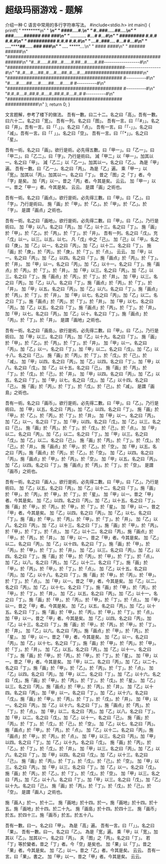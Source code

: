 # 超级玛丽游戏 - 题解

介绍一种 C 语言中常用的多行字符串写法。
#include<stdio.h>
int main() {
    printf(
    "                ********\n"
    "               ************\n"
    "               ####....#.\n"
    "             #..###.....##....\n"
    "             ###.......######              ###            ###\n"
    "                ...........               #...#          #...#\n"
    "               ##*#######                 #.#.#          #.#.#\n"
    "            ####*******######             #.#.#          #.#.#\n"
    "           ...#***.****.*###....          #...#          #...#\n"
    "           ....**********##.....           ###            ###\n"
    "           ....****    *****....\n"
    "             ####        ####\n"
    "           ######        ######\n"
    "##############################################################\n"
    "#...#......#.##...#......#.##...#......#.##------------------#\n"
    "###########################################------------------#\n"
    "#..#....#....##..#....#....##..#....#....#####################\n"
    "##########################################    #----------#\n"
    "#.....#......##.....#......##.....#......#    #----------#\n"
    "##########################################    #----------#\n"
    "#.#..#....#..##.#..#....#..##.#..#....#..#    #----------#\n"
    "##########################################    ############\n"
    );
    return 0;
}


文言题解，参考了楼下的做法。
吾有一數。曰二十二。名之曰「高」。吾有一數。曰六十二。名之曰「宽」。
吾有一列。名之曰「图」。
吾有一言。曰「「#」」。名之曰「井」。吾有一言。曰「「.」」。名之曰「点」。
吾有一言。曰「「-」」。名之曰「减」。吾有一言。曰「「 」」。名之曰「空」。
吾有一言。曰「「*」」。名之曰「星」。

吾有一術。名之曰「画」。欲行是術。必先得五數。曰「甲一」。曰「乙一」。曰「甲二」。曰「乙二」。曰「字」。乃行是術曰。
	減「甲二」以「甲一」。加其以一。名之曰「甲」。
	減「乙二」以「乙一」。加其以一。名之曰「乙」。
	為是「甲」遍。
		吾有一數。曰「乙一」。名之曰「丙」。
		為是「乙」遍。
			乘「甲一」以「宽」。加其以「丙」。加其以一。名之曰「丁」。
			昔之「图」之「丁」者。今「字」是矣。
			加「丙」以一。昔之「丙」者。今其是矣。
		云云。
		加「甲一」以一。昔之「甲一」者。今其是矣。
	云云。
是謂「画」之術也。

吾有一術。名之曰「画点」。欲行是術。必先得三數。曰「甲」。曰「乙」。曰「字」。乃行是術曰。
	施「画」於「甲」。於「乙」。於「甲」。於「乙」。於「字」。
是謂「画点」之術也。

吾有一術。名之曰「画地」。欲行是術。必先得二數。曰「甲」。曰「乙」。乃行是術曰。
	加「甲」以八。名之曰「丙」。加「乙」以十三。名之曰「丁」。
	施「画」於「甲」。於「乙」。於「丙」。於「丁」。於「井」。
	吾有一列。名之曰「戊」。充「戊」以一。以三。以五。以七。
	凡「戊」中之「己」。
		加「己」以「甲」。名之曰「庚」。加「乙」以一。名之曰「丙」。加「乙」以十二。名之曰「丁」。
		施「画」於「庚」。於「丙」。於「庚」。於「丁」。於「点」。
	云云。
	加「甲」以一。名之曰「丙」。加「乙」以四。名之曰「丁」。施「画点」於「丙」。於「丁」。於「井」。
	加「甲」以一。名之曰「丙」。加「乙」以十一。名之曰「丁」。施「画点」於「丙」。於「丁」。於「井」。
	加「甲」以三。名之曰「丙」。加「乙」以三。名之曰「丁」。施「画点」於「丙」。於「丁」。於「井」。
	加「甲」以三。名之曰「丙」。加「乙」以八。名之曰「丁」。施「画点」於「丙」。於「丁」。於「井」。
	加「甲」以五。名之曰「丙」。加「乙」以六。名之曰「丁」。施「画点」於「丙」。於「丁」。於「井」。
	加「甲」以七。名之曰「丙」。加「乙」以二。名之曰「丁」。施「画点」於「丙」。於「丁」。於「井」。
	加「甲」以七。名之曰「丙」。加「乙」以五。名之曰「丁」。施「画点」於「丙」。於「丁」。於「井」。
	加「甲」以七。名之曰「丙」。加「乙」以十。名之曰「丁」。施「画点」於「丙」。於「丁」。於「井」。
是謂「画地」之術也。

吾有一術。名之曰「画島」。欲行是術。必先得二數。曰「甲」。曰「乙」。乃行是術曰。
	加「甲」以三。名之曰「丙」。加「乙」以十九。名之曰「丁」。
	施「画」於「甲」。於「乙」。於「丙」。於「丁」。於「井」。
	加「甲」以一。名之曰「丙」。加「乙」以一。名之曰「丁」。加「甲」以二。名之曰「戊」。加「乙」以十八。名之曰「己」。
	施「画」於「丙」。於「丁」。於「戊」。於「己」。於「减」。
	加「甲」以四。名之曰「丙」。加「乙」以四。名之曰「丁」。加「甲」以八。名之曰「戊」。加「乙」以十五。名之曰「己」。
	施「画」於「丙」。於「丁」。於「戊」。於「己」。於「井」。
	加「甲」以四。名之曰「丙」。加「乙」以五。名之曰「丁」。加「甲」以七。名之曰「戊」。加「乙」以十四。名之曰「己」。
	施「画」於「丙」。於「丁」。於「戊」。於「己」。於「减」。
是謂「画島」之術也。

吾有一術。名之曰「画币」。欲行是術。必先得二數。曰「甲」。曰「乙」。乃行是術曰。
	加「甲」以五。名之曰「丙」。加「乙」以四。名之曰「丁」。
	施「画」於「甲」。於「乙」。於「丙」。於「丁」。於「井」。
	加「甲」以一。名之曰「丙」。加「乙」以一。名之曰「丁」。加「甲」以四。名之曰「戊」。加「乙」以三。名之曰「己」。
	施「画」於「丙」。於「丁」。於「戊」。於「己」。於「点」。
	加「甲」以二。名之曰「丙」。加「乙」以二。名之曰「丁」。加「甲」以三。名之曰「戊」。加「乙」以二。名之曰「己」。
	施「画」於「丙」。於「丁」。於「戊」。於「己」。於「井」。
	施「画点」於「甲」。於「乙」。於「空」。
	加「甲」以五。名之曰「丙」。施「画点」於「丙」。於「乙」。於「空」。
	加「乙」以四。名之曰「丙」。施「画点」於「甲」。於「丙」。於「空」。
	加「甲」以五。名之曰「丙」。加「乙」以四。名之曰「丁」。施「画点」於「丙」。於「丁」。於「空」。
是謂「画币」之術也。

吾有一術。名之曰「画人」。欲行是術。必先得二數。曰「甲」。曰「乙」。乃行是術曰。
	加「乙」以五。名之曰「丙」。加「乙」以十二。名之曰「丁」。施「画」於「甲」。於「丙」。於「甲」。於「丁」。於「星」。
	加「甲」以一。昔之「甲」者。今其是矣。
	加「乙」以四。名之曰「丙」。加「乙」以十五。名之曰「丁」。施「画」於「甲」。於「丙」。於「甲」。於「丁」。於「星」。
	加「甲」以一。昔之「甲」者。今其是矣。
	加「乙」以四。名之曰「丙」。加「乙」以七。名之曰「丁」。施「画」於「甲」。於「丙」。於「甲」。於「丁」。於「井」。
	加「乙」以八。名之曰「丙」。加「乙」以十三。名之曰「丁」。施「画」於「甲」。於「丙」。於「甲」。於「丁」。於「点」。
	加「乙」以十二。名之曰「丙」。施「画点」於「甲」。於「丙」。於「井」。
	加「甲」以一。昔之「甲」者。今其是矣。
	加「乙」以二。名之曰「丙」。加「乙」以十四。名之曰「丁」。施「画」於「甲」。於「丙」。於「甲」。於「丁」。於「井」。
	加「乙」以三。名之曰「丙」。加「乙」以四。名之曰「丁」。施「画」於「甲」。於「丙」。於「甲」。於「丁」。於「点」。
	加「乙」以八。名之曰「丙」。加「乙」以十二。名之曰「丁」。施「画」於「甲」。於「丙」。於「甲」。於「丁」。於「点」。
	加「乙」以十五。名之曰「丙」。加「乙」以十八。名之曰「丁」。施「画」於「甲」。於「丙」。於「甲」。於「丁」。於「点」。
	加「甲」以一。昔之「甲」者。今其是矣。
	加「乙」以二。名之曰「丙」。加「乙」以十七。名之曰「丁」。施「画」於「甲」。於「丙」。於「甲」。於「丁」。於「井」。
	加「乙」以五。名之曰「丙」。加「乙」以十一。名之曰「丁」。施「画」於「甲」。於「丙」。於「甲」。於「丁」。於「点」。
	加「甲」以一。昔之「甲」者。今其是矣。
	加「乙」以五。名之曰「丙」。加「乙」以十五。名之曰「丁」。施「画」於「甲」。於「丙」。於「甲」。於「丁」。於「点」。
	加「甲」以一。昔之「甲」者。今其是矣。
	加「乙」以四。名之曰「丙」。加「乙」以十三。名之曰「丁」。施「画」於「甲」。於「丙」。於「甲」。於「丁」。於「井」。
	加「乙」以六。名之曰「丙」。施「画点」於「甲」。於「丙」。於「星」。
	加「甲」以一。昔之「甲」者。今其是矣。
	加「乙」以一。名之曰「丙」。加「乙」以十七。名之曰「丁」。施「画」於「甲」。於「丙」。於「甲」。於「丁」。於「井」。
	加「乙」以五。名之曰「丙」。加「乙」以十一。名之曰「丁」。施「画」於「甲」。於「丙」。於「甲」。於「丁」。於「星」。
	加「甲」以一。昔之「甲」者。今其是矣。
	加「甲」以二。名之曰「丙」。加「乙」以二十。名之曰「丁」。施「画」於「甲」。於「乙」。於「丙」。於「丁」。於「点」。
	加「乙」以四。名之曰「丙」。加「甲」以二。名之曰「丁」。加「乙」以十六。名之曰「戊」。施「画」於「甲」。於「丙」。於「丁」。於「戊」。於「星」。
	加「乙」以三。名之曰「丙」。施「画点」於「甲」。於「丙」。於「井」。
	加「乙」以十四。名之曰「丙」。加「甲」以一。名之曰「丁」。加「乙」以十六。名之曰「戊」。施「画」於「甲」。於「丙」。於「丁」。於「戊」。於「井」。
	加「甲」以一。名之曰「丙」。加「乙」以十六。名之曰「丁」。施「画点」於「丙」。於「丁」。於「点」。
	加「甲」以二。名之曰「丙」。加「乙」以八。名之曰「丁」。加「甲」以二。名之曰「戊」。加「乙」以十一。名之曰「己」。
	施「画」於「丙」。於「丁」。於「戊」。於「己」。於「空」。
	加「乙」以七。名之曰「丙」。施「画点」於「甲」。於「丙」。於「点」。
	加「乙」以十二。名之曰「丙」。施「画点」於「甲」。於「丙」。於「点」。
	加「甲」以三。名之曰「丙」。加「甲」以四。名之曰「丁」。加「乙」以十九。名之曰「戊」。
	施「画」於「丙」。於「乙」。於「丁」。於「戊」。於「井」。
	加「甲」以三。名之曰「丙」。加「乙」以六。名之曰「丁」。加「甲」以四。名之曰「戊」。加「乙」以十三。名之曰「己」。
	施「画」於「丙」。於「丁」。於「戊」。於「己」。於「空」。
	加「甲」以三。名之曰「丙」。加「甲」以三。名之曰「丁」。加「乙」以一。名之曰「戊」。
	施「画」於「丙」。於「乙」。於「丁」。於「戊」。於「空」。
	加「甲」以三。名之曰「丙」。加「乙」以十八。名之曰「丁」。加「甲」以三。名之曰「戊」。加「乙」以十九。名之曰「己」。
	施「画」於「丙」。於「丁」。於「戊」。於「己」。於「空」。
是謂「画人」之術也。

施「画人」於一。於十二。
施「画地」於十四。於一。施「画地」於十四。於十五。施「画地」於十四。於二十九。
施「画島」於十四。於四十三。
施「画币」於五。於四十三。施「画币」於五。於五十八。

吾有一數。曰一。名之曰「甲」。
為是「高」遍。
	吾有一言。曰「「」」。名之曰「果」。
	吾有一數。曰一。名之曰「乙」。
	為是「宽」遍。
		乘「甲」以「宽」。加其以「乙」。加其以一。名之曰「丙」。
		夫「图」之「丙」。名之曰「丁」。
		若「丁」等於變者。昔之「丁」者。今「空」是矣也。
		加「果」以「丁」。昔之「果」者。今其是矣。
		加「乙」以一。昔之「乙」者。今其是矣。
	云云。
	吾有一言。曰「果」。書之。
	加「甲」以一。昔之「甲」者。今其是矣。
云云。

 